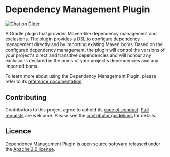 # Dependency Management Plugin

[![Chat on Gitter][1]][2]

A Gradle plugin that provides Maven-like dependency management and exclusions. The
plugin provides a DSL to configure dependency management directly and by importing
existing Maven boms. Based on the configured dependency management, the plugin will
control the versions of your project's direct and transitive dependencies and will honour
any exclusions declared in the poms of your project's dependencies and any imported boms.

To learn more about using the Dependency Management Plugin, please refer to its
[reference documentation][3].

## Contributing

Contributors to this project agree to uphold its [code of conduct][4].
[Pull requests][5] are welcome. Please see the [contributor guidelines][6] for details.

## Licence

Dependency Management Plugin is open source software released under the [Apache 2.0
license][7].

[1]: https://badges.gitter.im/Join%20Chat.svg
[2]: https://gitter.im/spring-gradle-plugins/dependency-management-plugin?utm_source=badge&utm_medium=badge&utm_campaign=pr-badge&utm_content=badge
[3]: https://docs.spring.io/dependency-management-plugin/docs/current-SNAPSHOT/reference/html/
[4]: CODE_OF_CONDUCT.md
[5]: https://help.github.com/articles/using-pull-requests/
[6]: CONTRIBUTING.md
[7]: http://www.apache.org/licenses/LICENSE-2.0.html
